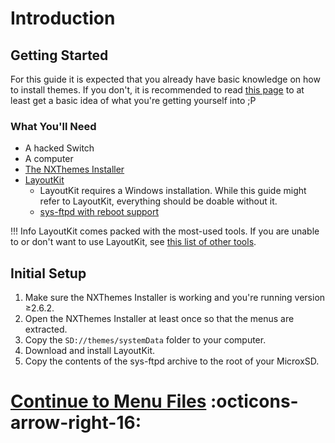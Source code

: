 # Introduction

## Getting Started

For this guide it is expected that you already have basic knowledge on how to install themes. If you don't, it is recommended to read [this page](https://nh-server.github.io/switch-guide/extras/theming/) to at least get a basic idea of what you're getting yourself into ;P

### What You'll Need

-   A hacked Switch
-   A computer
-   [The NXThemes Installer](https://github.com/exelix11/SwitchThemeInjector/releases/latest)
-   [LayoutKit](https://github.com/ThemezerNX/LayoutKit/releases/latest)
    -   LayoutKit requires a Windows installation. While this guide might refer to LayoutKit, everything should be doable without it.
    -   [sys-ftpd with reboot support](https://github.com/ThemezerNX/sys-ftpd-light-reboot/releases/latest)

<!-- prettier-ignore -->
!!! Info
    LayoutKit comes packed with the most-used tools. If you are unable to or don't want to use LayoutKit, see [this list of other tools](../extras/tools.md).

## Initial Setup

1. Make sure the NXThemes Installer is working and you're running version ≥2.6.2.
2. Open the NXThemes Installer at least once so that the menus are extracted.
3. Copy the `SD://themes/systemData` folder to your computer.
4. Download and install LayoutKit.
5. Copy the contents of the sys-ftpd archive to the root of your MicroxSD.

# [Continue to Menu Files](menu-files.md) :octicons-arrow-right-16:
